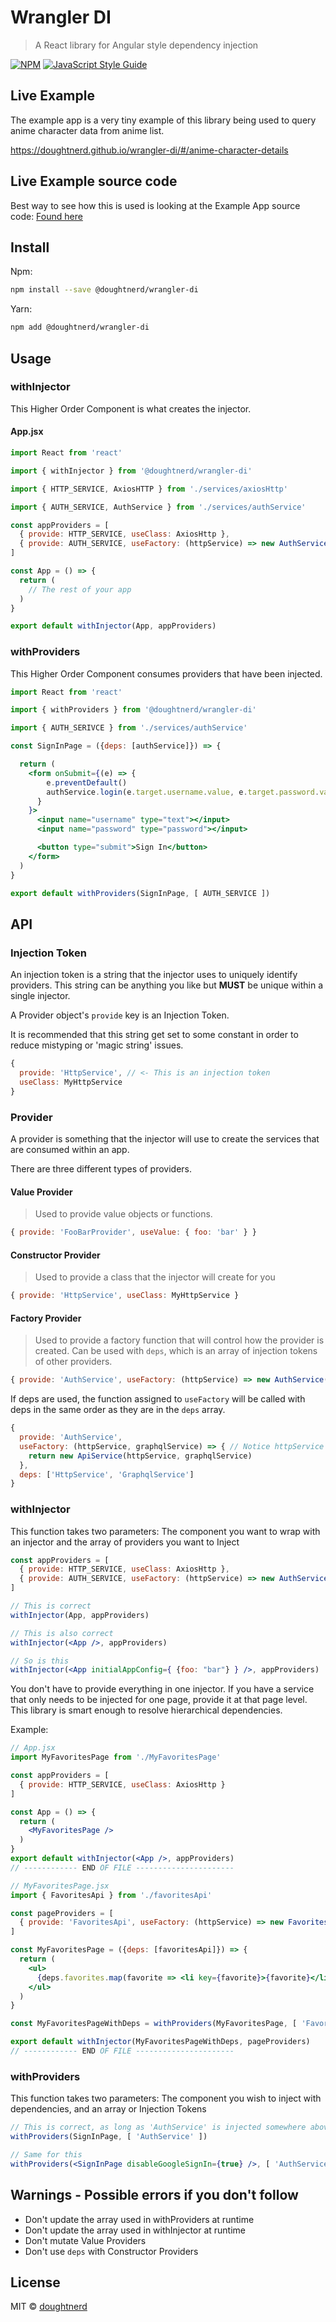 # Wrangler DI
> A React library for Angular style dependency injection

[![NPM](https://img.shields.io/npm/v/@doughtnerd/wrangler-di.svg)](https://www.npmjs.com/package/@doughtnerd/wrangler-di) [![JavaScript Style Guide](https://img.shields.io/badge/code_style-standard-brightgreen.svg)](https://standardjs.com)

## Live Example

The example app is a very tiny example of this library being used to query anime character data from anime list.

https://doughtnerd.github.io/wrangler-di/#/anime-character-details

## Live Example source code

Best way to see how this is used is looking at the Example App source code:
[Found here](./example/src)

## Install

Npm:
```bash
npm install --save @doughtnerd/wrangler-di
```

Yarn:
```bash
npm add @doughtnerd/wrangler-di
```

## Usage


### withInjector
This Higher Order Component is what creates the injector.

#### App.jsx
```jsx
import React from 'react'

import { withInjector } from '@doughtnerd/wrangler-di'

import { HTTP_SERVICE, AxiosHTTP } from './services/axiosHttp'

import { AUTH_SERVICE, AuthService } from './services/authService'

const appProviders = [
  { provide: HTTP_SERVICE, useClass: AxiosHttp },
  { provide: AUTH_SERVICE, useFactory: (httpService) => new AuthService(httpService), deps: [HTTP_SERVICE] }
]

const App = () => {
  return (
    // The rest of your app
  )
}

export default withInjector(App, appProviders)
```



### withProviders
This Higher Order Component consumes providers that have been injected.

```jsx
import React from 'react'

import { withProviders } from '@doughtnerd/wrangler-di'

import { AUTH_SERIVCE } from './services/authService'

const SignInPage = ({deps: [authService]}) => {

  return (
    <form onSubmit={(e) => {
        e.preventDefault()
        authService.login(e.target.username.value, e.target.password.value)
      }
    }>
      <input name="username" type="text"></input>
      <input name="password" type="password"></input>

      <button type="submit">Sign In</button>
    </form>
  )
}

export default withProviders(SignInPage, [ AUTH_SERVICE ])
```

## API

### Injection Token
An injection token is a string that the injector uses to uniquely identify providers. 
This string can be anything you like but __MUST__ be unique within a single injector.

A Provider object's ```provide``` key is an Injection Token.

It is recommended that this string get set to some constant in order to reduce mistyping or 'magic string' issues.

```js
{ 
  provide: 'HttpService', // <- This is an injection token
  useClass: MyHttpService 
}
```

### Provider
A provider is something that the injector will use to create the services that are consumed within an app.

There are three different types of providers.

#### Value Provider
> Used to provide value objects or functions.
```js
{ provide: 'FooBarProvider', useValue: { foo: 'bar' } }
```

#### Constructor Provider
> Used to provide a class that the injector will create for you
```js
{ provide: 'HttpService', useClass: MyHttpService }
```

#### Factory Provider
> Used to provide a factory function that will control how the provider is created.
> Can be used with ```deps```, which is an array of injection tokens of other providers.
```js
{ provide: 'AuthService', useFactory: (httpService) => new AuthService(httpService), deps: ['HttpService'] }
```
If deps are used, the function assigned to ```useFactory``` will be called with deps in the same order as they are in the ```deps``` array.
```js
{ 
  provide: 'AuthService', 
  useFactory: (httpService, graphqlService) => { // Notice httpService and graphqlService are in the same order as 'deps'
    return new ApiService(httpService, graphqlService)
  }, 
  deps: ['HttpService', 'GraphqlService'] 
}
```

### withInjector
This function takes two parameters: The component you want to wrap with an injector and the array of providers you want to Inject
```jsx
const appProviders = [
  { provide: HTTP_SERVICE, useClass: AxiosHttp },
  { provide: AUTH_SERVICE, useFactory: (httpService) => new AuthService(httpService), deps: [HTTP_SERVICE] }
]

// This is correct
withInjector(App, appProviders)

// This is also correct
withInjector(<App />, appProviders)

// So is this
withInjector(<App initialAppConfig={ {foo: "bar"} } />, appProviders)
```

You don't have to provide everything in one injector. If you have a service that only needs to be injected for one page, provide it at that page level. This library is smart enough to resolve hierarchical dependencies. 

Example:
```jsx
// App.jsx
import MyFavoritesPage from './MyFavoritesPage'

const appProviders = [
  { provide: HTTP_SERVICE, useClass: AxiosHttp }
]

const App = () => {
  return (
    <MyFavoritesPage />
  )
}
export default withInjector(<App />, appProviders)
// ------------ END OF FILE ----------------------

// MyFavoritesPage.jsx
import { FavoritesApi } from './favoritesApi'

const pageProviders = [ 
  { provide: 'FavoritesApi', useFactory: (httpService) => new FavoritesApi(httpService), deps: [HTTP_SERVICE] } 
]

const MyFavoritesPage = ({deps: [favoritesApi]}) => {
  return (
    <ul>
      {deps.favorites.map(favorite => <li key={favorite}>{favorite}</li>)}
    </ul>
  )
}

const MyFavoritesPageWithDeps = withProviders(MyFavoritesPage, [ 'FavoritesApi' ])

export default withInjector(MyFavoritesPageWithDeps, pageProviders)
// ------------ END OF FILE ----------------------
```

### withProviders
This function takes two parameters: The component you wish to inject with dependencies, and an array or Injection Tokens
```jsx
// This is correct, as long as 'AuthService' is injected somewhere above this component in the dom tree
withProviders(SignInPage, [ 'AuthService' ])

// Same for this
withProviders(<SignInPage disableGoogleSignIn={true} />, [ 'AuthService' ])
```

## Warnings - Possible errors if you don't follow
- Don't update the array used in withProviders at runtime
- Don't update the array used in withInjector at runtime
- Don't mutate Value Providers
- Don't use ```deps``` with Constructor Providers


## License

MIT © [doughtnerd](https://github.com/doughtnerd)
